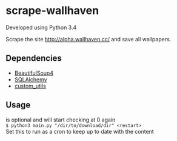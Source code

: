 # scrape-wallhaven

Developed using Python 3.4

Scrape the site http://alpha.wallhaven.cc/ and save all wallpapers.

## Dependencies
- [BeautifulSoup4](https://pypi.python.org/pypi/beautifulsoup4)
- [SQLAlchemy](https://pypi.python.org/pypi/SQLAlchemy)
- [custom_utils](https://github.com/xtream1101/custom-utils)

## Usage
<restart> is optional and will start checking at 0 again  
`$ python3 main.py "/dir/to/download/dir" <restart>`  
Set this to run as a cron to keep up to date with the content
